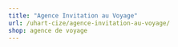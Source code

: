 ```yaml
---
title: "Agence Invitation au Voyage"
url: /uhart-cize/agence-invitation-au-voyage/
shop: agence de voyage
---
```

